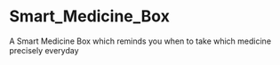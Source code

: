 # Smart_Medicine_Box
A Smart Medicine Box which reminds you when to take which medicine precisely everyday
